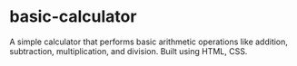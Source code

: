 # basic-calculator
A simple calculator that performs basic arithmetic operations like addition, subtraction, multiplication, and division. Built using HTML, CSS.
